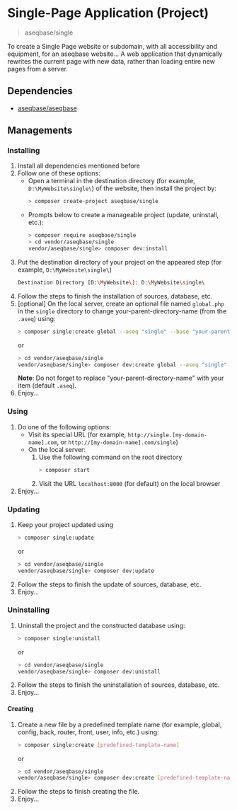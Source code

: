 # Single-Page Application (Project)
> aseqbase/single

To create a Single Page website or subdomain, with all accessibility and equipment, for an aseqbase website...
A web application that dynamically rewrites the current page with new data, rather than loading entire new pages from a server.

## Dependencies
* <a href="http://github.com//aseqbase/aseqbase">aseqbase/aseqbase</a>
<h2>Managements</h2>
<h3>Installing</h3>

  1. Install all dependencies mentioned before
  2. Follow one of these options:
		* Open a terminal in the destination directory (for example, `D:\MyWebsite\single\`) of the website, then install the project by:
			``` bash
			> composer create-project aseqbase/single
			```
		* Prompts below to create a manageable project (update, uninstall, etc.):
			``` bash
			> composer require aseqbase/single
			> cd vendor/aseqbase/single
			vendor/aseqbase/single> composer dev:install
			```
  3. Put the destination directory of your project on the appeared step (for example, `D:\MyWebsite\single\`)
		``` bash
		Destination Directory [D:\MyWebsite\]: D:\MyWebsite\single\
		```
  4. Follow the steps to finish the installation of sources, database, etc.
  5. [optional] On the local server, create an optional file named `global.php` in the `single` directory  to change your-parent-directory-name (from the `.aseq`) using:
		``` bash
		> composer single:create global --aseq "single" --base "your-parent-directory-name" -f
		```
		or
		``` bash
		> cd vendor/aseqbase/single
		vendor/aseqbase/single> composer dev:create global --aseq "single" --base "your-parent-directory-name" -f
		```
		**Note**: Do not forget to replace "your-parent-directory-name" with your item (default `.aseq`). 
  6. Enjoy...

<h3>Using</h3>

  1. Do one of the following options:
	  	* Visit its special URL (for example, `http://single.[my-domain-name].com`, or `http://[my-domain-name].com/single`)
		* On the local server:
			1. Use the following command on the root directory
				``` bash
				> composer start
		  		```
		  	2. Visit the URL `localhost:8000` (for default) on the local browser
  2. Enjoy...

<h3>Updating</h3>

  1. Keep your project updated using
		``` bash
		> composer single:update
		```
		or
		``` bash
  		> cd vendor/aseqbase/single
		vendor/aseqbase/single> composer dev:update
		```
  2. Follow the steps to finish the update of sources, database, etc.
  3. Enjoy...

<h3>Uninstalling</h3>

  1. Uninstall the project and the constructed database using:
		``` bash
		> composer single:unistall
		```
		or
		``` bash
  		> cd vendor/aseqbase/single
		vendor/aseqbase/single> composer dev:unistall
		```
  2. Follow the steps to finish the uninstallation of sources, database, etc.
  3. Enjoy...

<h4>Creating</h4>

  1. Create a new file by a predefined template name (for example, global, config, back, router, front, user, info, etc.) using:
		``` bash
		> composer single:create [predefined-template-name]
		```
		or
		``` bash
  		> cd vendor/aseqbase/single
		vendor/aseqbase/single> composer dev:create [predefined-template-name]
		```
  2. Follow the steps to finish creating the file.
  3. Enjoy...
